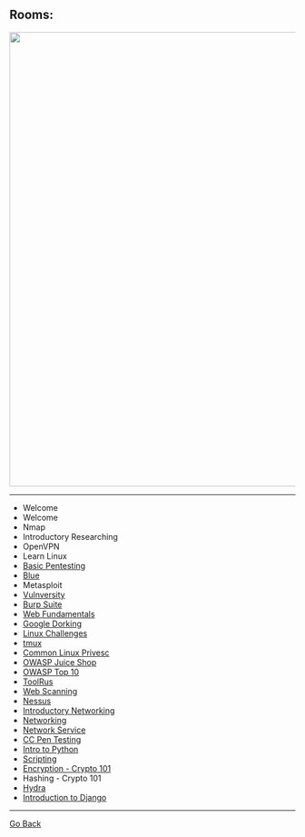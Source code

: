 ## Rooms:

<p align="center">
  <img width="800" src="https://github.com/sineczek/TryHackMe/blob/master/images/rooms.png">
</p>

***
- Welcome
- Welcome
- Nmap
- Introductory Researching
- OpenVPN
- Learn Linux
- [Basic Pentesting](https://github.com/sineczek/TryHackMe/tree/master/rooms/basic_pentesting)
- [Blue](https://github.com/sineczek/TryHackMe/tree/master/rooms/blue)
- Metasploit
- [Vulnversity](https://github.com/sineczek/TryHackMe/tree/master/rooms/vulnversity)
- [Burp Suite](https://github.com/sineczek/TryHackMe/tree/master/rooms/burp_suite)
- [Web Fundamentals](https://github.com/sineczek/TryHackMe/tree/master/rooms/web_fundamentals)
- [Google Dorking](https://github.com/sineczek/TryHackMe/tree/master/rooms/google_dorking)
- [Linux Challenges](https://github.com/sineczek/TryHackMe/tree/master/rooms/linux_challenges)
- [tmux](https://github.com/sineczek/TryHackMe/tree/master/rooms/tmux)
- [Common Linux Privesc](https://github.com/sineczek/TryHackMe/tree/master/rooms/common_linux_provesc)
- [OWASP Juice Shop](https://github.com/sineczek/TryHackMe/tree/master/rooms/owaspjuiceshop)
- [OWASP Top 10](https://github.com/sineczek/TryHackMe/tree/master/rooms/OWASP_top_10)
- [ToolRus](https://github.com/sineczek/TryHackMe/tree/master/rooms/toolrus)
- [Web Scanning](https://github.com/sineczek/TryHackMe/tree/master/rooms/web_scanning)
- [Nessus](https://github.com/sineczek/TryHackMe/tree/master/rooms/nessus)
- [Introductory Networking](https://github.com/sineczek/TryHackMe/tree/master/rooms/introductory_networking)
- [Networking](https://github.com/sineczek/TryHackMe/tree/master/rooms/networking)
- [Network Service](https://github.com/sineczek/TryHackMe/tree/master/rooms/network_services)
- [CC Pen Testing](https://github.com/sineczek/TryHackMe/tree/master/rooms/cc_pentesting)
- [Intro to Python](https://github.com/sineczek/TryHackMe/tree/master/rooms/intro_to_python)
- [Scripting](https://github.com/sineczek/TryHackMe/tree/master/scipting/rooms) 
- [Encryption - Crypto 101](https://github.com/sineczek/TryHackMe/tree/master/rooms/encryption101)
- Hashing - Crypto 101
- [Hydra](https://github.com/sineczek/TryHackMe/tree/master/rooms/hydra)
- [Introduction to Django](https://github.com/sineczek/TryHackMe/tree/master/rooms/introduction_to_django)



---------------
[Go Back](https://github.com/sineczek/TryHackMe)